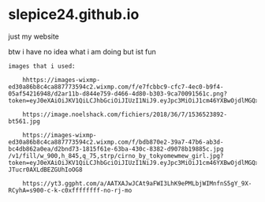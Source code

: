 # slepice24.github.io

just my website

btw i have no idea what i am doing but ist fun

    images that i used:

        hhttps://images-wixmp-ed30a86b8c4ca887773594c2.wixmp.com/f/e7fcbbc9-cfc7-4ec0-b9f4-05af54216948/d2ar11b-d844e759-d466-4d80-b303-9ca70091561c.png?token=eyJ0eXAiOiJKV1QiLCJhbGciOiJIUzI1NiJ9.eyJpc3MiOiJ1cm46YXBwOjdlMGQxODg5ODIyNjQzNzNhNWYwZDQxNWVhMGQyNmUwIiwic3ViIjoidXJuOmFwcDo3ZTBkMTg4OTgyMjY0MzczYTVmMGQ0MTVlYTBkMjZlMCIsImF1ZCI6WyJ1cm46c2VydmljZTpmaWxlLmRvd25sb2FkIl0sIm9iaiI6W1t7InBhdGgiOiIvZi9lN2ZjYmJjOS1jZmM3LTRlYzAtYjlmNC0wNWFmNTQyMTY5NDgvZDJhcjExYi1kODQ0ZTc1OS1kNDY2LTRkODAtYjMwMy05Y2E3MDA5MTU2MWMucG5nIn1dXX0.NbcaHu5tcZOVZkPa_Zlg4OflHgLQuCJw10YkGigreoU
        
        https://image.noelshack.com/fichiers/2018/36/7/1536523892-bt561.jpg
        
        https://images-wixmp-ed30a86b8c4ca887773594c2.wixmp.com/f/bdb870e2-39a7-47b6-ab3d-bc4db862a0ea/d2bnd73-1815f61e-63ba-430c-8382-d9078b19885c.jpg     /v1/fill/w_900,h_845,q_75,strp/cirno_by_tokyomewmew_girl.jpg?token=eyJ0eXAiOiJKV1QiLCJhbGciOiJIUzI1NiJ9.eyJpc3MiOiJ1cm46YXBwOjdlMGQxODg5ODIyNjQzNzNhNWYwZDQxNWVhMGQyNmUwIiwic3ViIjoidXJuOmFwcDo3ZTBkMTg4OTgyMjY0MzczYTVmMGQ0MTVlYTBkMjZlMCIsImF1ZCI6WyJ1cm46c2VydmljZTppbWFnZS5vcGVyYXRpb25zIl0sIm9iaiI6W1t7InBhdGgiOiIvZi9iZGI4NzBlMi0zOWE3LTQ3YjYtYWIzZC1iYzRkYjg2MmEwZWEvZDJibmQ3My0xODE1ZjYxZS02M2JhLTQzMGMtODM4Mi1kOTA3OGIxOTg4NWMuanBnIiwid2lkdGgiOiI8PTkwMCIsImhlaWdodCI6Ijw9ODQ1In1dXX0.zV5wP_gsTmrIw5Tk6Y4wu-JTucr0AXLdBEZGUhIoOG8
             
        https://yt3.ggpht.com/a/AATXAJwJCAt9aFWI3LhK9ePMLbjWIMnfnS5gY_9X-RCyhA=s900-c-k-c0xffffffff-no-rj-mo
